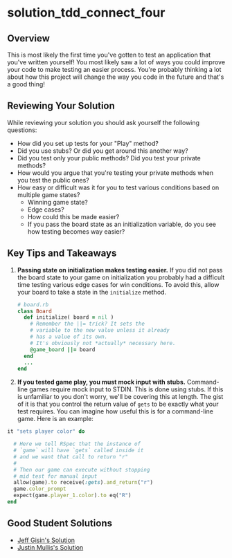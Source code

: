 solution_tdd_connect_four
=========================




## Overview

This is most likely the first time you've gotten to test an application that you've written yourself! You most likely saw a lot of ways you could improve your code to make testing an easier process. You're probably thinking a lot about how this project will change the way you code in the future and that's a good thing!


## Reviewing Your Solution

While reviewing your solution you should ask yourself the following questions:

* How did you set up tests for your "Play" method?
* Did you use stubs? Or did you get around this another way?
* Did you test only your public methods? Did you test your private methods?
* How would you argue that you're testing your private methods when you test the public ones?
* How easy or difficult was it for you to test various conditions based on multiple game states?
    - Winning game state?
    - Edge cases?
    - How could this be made easier?
    - If you pass the board state as an initialization variable, do you see how testing becomes way easier?


## Key Tips and Takeaways

1. **Passing state on initialization makes testing easier.** If you did not pass the board state to your game on initialization you probably had a difficult time testing various edge cases for win conditions. To avoid this, allow your board to take a state in the `initialize` method.

    ```ruby
    # board.rb
    class Board
      def initialize( board = nil )
        # Remember the ||= trick? It sets the
        # variable to the new value unless it already
        # has a value of its own.
        # It's obviously not *actually* necessary here.
        @game_board ||= board
      end
      ...
    end
    ```

1. **If you tested game play, you must mock input with stubs.** Command-line games require mock input to STDIN. This is done using stubs. If this is unfamiliar to you don't worry, we'll be covering this at length. The gist of it is that you control the return value of `gets` to be exactly what your test requires. You can imagine how useful this is for a command-line game. Here is an example:

```ruby
it "sets player color" do

  # Here we tell RSpec that the instance of
  # `game` will have `gets` called inside it
  # and we want that call to return "r"
  # 
  # Then our game can execute without stopping
  # mid test for manual input
  allow(game).to receive(:gets).and_return("r")
  game.color_prompt
  expect(game.player_1.color).to eq("R")
end
```




## Good Student Solutions

* [Jeff Gisin's Solution](https://github.com/jgisin/project_cli_connect_four)
* [Justin Mullis's Solution](https://github.com/nonadmin/project_ruby_game_center/)

